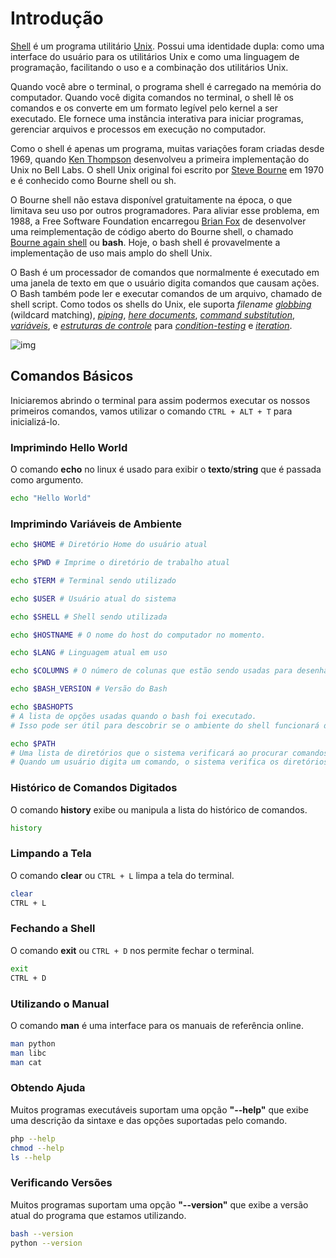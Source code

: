 # Introdução

[Shell](https://en.wikipedia.org/wiki/Shell_(computing)) é um programa utilitário [Unix](https://en.wikipedia.org/wiki/Unix). Possui uma identidade dupla: como uma interface do usuário para os utilitários Unix e como uma linguagem de programação, facilitando o uso e a combinação dos utilitários Unix. 

Quando você abre o terminal, o programa shell é carregado na memória do computador. Quando você digita comandos no terminal, o shell lê os comandos e os converte em um formato legível pelo kernel a ser executado. Ele fornece uma instância interativa para iniciar programas, gerenciar arquivos e processos em execução no computador. 

Como o shell é apenas um programa, muitas variações foram criadas desde 1969, quando [Ken Thompson](https://en.wikipedia.org/wiki/Ken_Thompson) desenvolveu a primeira implementação do Unix no Bell Labs. O shell Unix original foi escrito por [Steve Bourne](https://en.wikipedia.org/wiki/Stephen_R._Bourne) em 1970 e é conhecido como Bourne shell ou sh. 

O Bourne shell não estava disponível gratuitamente na época, o que limitava seu uso por outros programadores. Para aliviar esse problema, em 1988, a Free Software Foundation encarregou [Brian Fox](https://en.wikipedia.org/wiki/Brian_Fox_(computer_programmer)) de desenvolver uma reimplementação de código aberto do Bourne shell, o chamado [Bourne again shell](https://en.wikipedia.org/wiki/Bash_(Unix_shell)) ou **bash**. Hoje, o bash shell é provavelmente a implementação de uso mais amplo do shell Unix.

O Bash é um processador de comandos que normalmente é executado em uma janela de texto em que o usuário digita comandos que causam ações. O Bash também pode ler e executar comandos de um arquivo, chamado de shell script. Como todos os shells do Unix, ele suporta *filename [globbing](https://en.wikipedia.org/wiki/Glob_(programming))* (wildcard matching), *[piping](https://en.wikipedia.org/wiki/Pipeline_(Unix))*, *[here documents](https://en.wikipedia.org/wiki/Here_document)*, *[command substitution](https://en.wikipedia.org/wiki/Command_substitution)*, *[variáveis](https://en.wikipedia.org/wiki/Variable_(programming))*, e *[estruturas de controle](https://en.wikipedia.org/wiki/Control_flow)* para *[condition-testing](https://en.wikipedia.org/wiki/Conditional_(programming))* e *[iteration](https://en.wikipedia.org/wiki/Iteration)*.

![img](https://raw.githubusercontent.com/the-akira/Comandos-Bash/master/Imagens/shell.png)

## Comandos Básicos

Iniciaremos abrindo o terminal para assim podermos executar os nossos primeiros comandos, vamos utilizar o comando `CTRL + ALT + T` para inicializá-lo.

### Imprimindo Hello World

O comando **echo** no linux é usado para exibir o **texto**/**string** que é passada como argumento.

```bash
echo "Hello World"
```

### Imprimindo Variáveis de Ambiente

```bash
echo $HOME # Diretório Home do usuário atual

echo $PWD # Imprime o diretório de trabalho atual

echo $TERM # Terminal sendo utilizado

echo $USER # Usuário atual do sistema

echo $SHELL # Shell sendo utilizada

echo $HOSTNAME # O nome do host do computador no momento.

echo $LANG # Linguagem atual em uso

echo $COLUMNS # O número de colunas que estão sendo usadas para desenhar a saída na tela.

echo $BASH_VERSION # Versão do Bash

echo $BASHOPTS 
# A lista de opções usadas quando o bash foi executado. 
# Isso pode ser útil para descobrir se o ambiente do shell funcionará da maneira que você deseja.

echo $PATH 
# Uma lista de diretórios que o sistema verificará ao procurar comandos. 
# Quando um usuário digita um comando, o sistema verifica os diretórios nesta ordem quanto ao executável.
```

### Histórico de Comandos Digitados

O comando **history** exibe ou manipula a lista do histórico de comandos. 

```bash
history
```

### Limpando a Tela

O comando **clear** ou `CTRL + L` limpa a tela do terminal.

```bash
clear
CTRL + L
```

### Fechando a Shell

O comando **exit** ou `CTRL + D` nos permite fechar o terminal.

```bash
exit 
CTRL + D
```

### Utilizando o Manual

O comando **man** é uma interface para os manuais de referência online.

```bash
man python	
man libc
man cat
```

### Obtendo Ajuda

Muitos programas executáveis suportam uma opção **"--help"** que exibe uma descrição da sintaxe e das opções suportadas pelo comando.

```bash
php --help
chmod --help
ls --help
```

### Verificando Versões

Muitos programas suportam uma opção **"--version"** que exibe a versão atual do programa que estamos utilizando.

```bash
bash --version
python --version
```